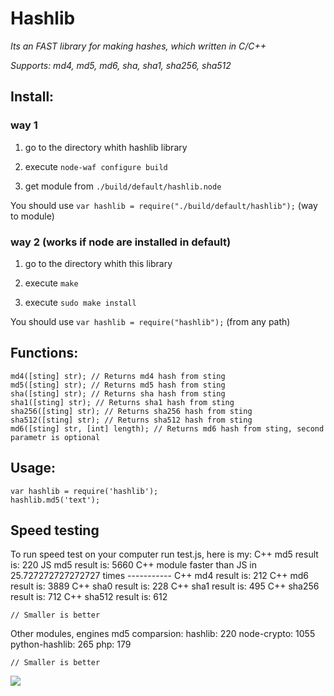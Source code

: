 # Hashlib
*Its an FAST library for making hashes, which written in C/C++*

*Supports: md4, md5, md6, sha, sha1, sha256, sha512*

## Install:
### way 1
1) go to the directory whith hashlib library

2) execute `node-waf configure build`

3) get module from `./build/default/hashlib.node`

You should use `var hashlib = require("./build/default/hashlib");` (way to module)

### way 2 (works if node are installed in default)
1) go to the directory whith this library

2) execute `make`

3) execute `sudo make install`

You should use `var hashlib = require("hashlib");` (from any path)

## Functions:
	md4([sting] str); // Returns md4 hash from sting
	md5([sting] str); // Returns md5 hash from sting
	sha([sting] str); // Returns sha hash from sting
	sha1([sting] str); // Returns sha1 hash from sting
	sha256([sting] str); // Returns sha256 hash from sting
	sha512([sting] str); // Returns sha512 hash from sting
	md6([sting] str, [int] length); // Returns md6 hash from sting, second parametr is optional
	
## Usage:
	var hashlib = require('hashlib');
	hashlib.md5('text');
	
## Speed testing
To run speed test on your computer run test.js, here is my:
	C++ md5 result is: 220
	JS md5 result is: 5660
	C++ module faster than JS in 25.727272727272727 times
	-----------
	C++ md4 result is: 212
	C++ md6 result is: 3889
	C++ sha0 result is: 228
	C++ sha1 result is: 495
	C++ sha256 result is: 712
	C++ sha512 result is: 612
	
	// Smaller is better

Other modules, engines md5 comparsion:
	hashlib: 220
	node-crypto: 1055
	python-hashlib: 265
	php: 179
	
	// Smaller is better

<img src="http://nodejs.ru/img/small.png">
